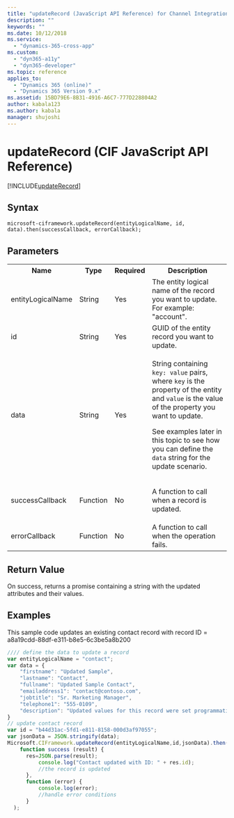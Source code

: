 ```yaml
---
title: "updateRecord (JavaScript API Reference) for Channel Integration Framework (CIF) in Dynamics 365 | MicrosoftDocs"
description: ""
keywords: ""
ms.date: 10/12/2018
ms.service:
  - "dynamics-365-cross-app"
ms.custom:
  - "dyn365-a11y"
  - "dyn365-developer"
ms.topic: reference
applies_to:
  - "Dynamics 365 (online)"
  - "Dynamics 365 Version 9.x"
ms.assetid: 15BD79E6-8B31-4916-A6C7-777D228804A2
author: kabala123
ms.author: kabala
manager: shujoshi
---
```


# updateRecord (CIF JavaScript API Reference)

[!INCLUDE[updateRecord](includes/updateRecord-description.md)] 

## Syntax

`microsoft-ciframework.updateRecord(entityLogicalName, id, data).then(successCallback, errorCallback);`

## Parameters

<table style="width:100%">
<tr>
<th>Name</th>
<th>Type</th>
<th>Required</th>
<th>Description</th>
</tr>
<tr>
<td>entityLogicalName</td>
<td>String</td>
<td>Yes</td>
<td>The entity logical name of the record you want to update. For example: &quot;account&quot;.</td>
</tr>
<tr>
<td>id</td>
<td>String</td>
<td>Yes</td>
<td>GUID of the entity record you want to update.</td>
</tr>
<tr>
<td>data</td>
<td>String</td>
<td>Yes</td>
<td><p>String containing <code>key: value</code> pairs, where <code>key</code> is the property of the entity and <code>value</code> is the value of the property you want to update.</p>
<p>See examples later in this topic to see how you can define the <code>data</code> string for the update scenario.</td>
</tr>
<tr>
<td>successCallback</td>
<td>Function</td>
<td>No</td>
<td><p>A function to call when a record is updated.</td>
</tr>
<tr>
<td>errorCallback</td>
<td>Function</td>
<td>No</td>
<td>A function to call when the operation fails.</td>
</tr>
</table>

## Return Value

On success, returns a promise containing a string with the updated attributes and their values.

## Examples

This sample code updates an existing contact record with record ID = a8a19cdd-88df-e311-b8e5-6c3be5a8b200

```JavaScript
//// define the data to update a record
var entityLogicalName = "contact";
var data = {
    "firstname": "Updated Sample",
    "lastname": "Contact",
    "fullname": "Updated Sample Contact",
    "emailaddress1": "contact@contoso.com",
    "jobtitle": "Sr. Marketing Manager",
    "telephone1": "555-0109",
    "description": "Updated values for this record were set programmatically."
}
// update contact record
var id = "b44d31ac-5fd1-e811-8158-000d3af97055";
var jsonData = JSON.stringify(data);
Microsoft.CIFramework.updateRecord(entityLogicalName,id,jsonData).then(
    function success (result) {
      res=JSON.parse(result);
          console.log("Contact updated with ID: " + res.id);
          //the record is updated
      },
      function (error) {
          console.log(error);
          //handle error conditions
      }
  );
```